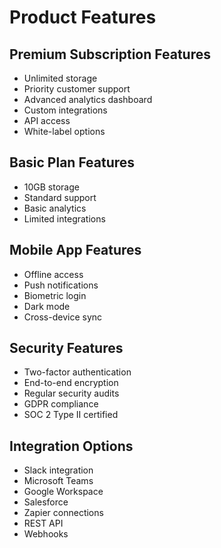 # Product Features

## Premium Subscription Features
- Unlimited storage
- Priority customer support
- Advanced analytics dashboard
- Custom integrations
- API access
- White-label options

## Basic Plan Features
- 10GB storage
- Standard support
- Basic analytics
- Limited integrations

## Mobile App Features
- Offline access
- Push notifications
- Biometric login
- Dark mode
- Cross-device sync

## Security Features
- Two-factor authentication
- End-to-end encryption
- Regular security audits
- GDPR compliance
- SOC 2 Type II certified

## Integration Options
- Slack integration
- Microsoft Teams
- Google Workspace
- Salesforce
- Zapier connections
- REST API
- Webhooks
